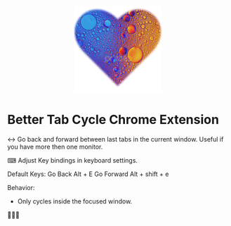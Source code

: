 <p align="center">
  <img src="icon.png" width="200" alt="accessibility text">
</p>

# Better Tab Cycle Chrome Extension

↔ Go back and forward between last tabs in the current window. Useful if you have more then one monitor. 

⌨ Adjust Key bindings in keyboard settings.

Default Keys: Go Back    Alt + E
              Go Forward Alt + shift + e

Behavior: 
- Only cycles inside the focused window. 

🎈🥳🎉
